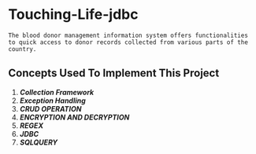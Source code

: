 # Touching-Life-jdbc

```
The blood donor management information system offers functionalities to quick access to donor records collected from various parts of the country. 
```

## Concepts Used To Implement This Project

1. ***Collection Framework***
2. ***Exception Handling***
3. ***CRUD OPERATION***
4. ***ENCRYPTION AND DECRYPTION***
5. ***REGEX***
7. ***JDBC***
8. ***SQLQUERY***
